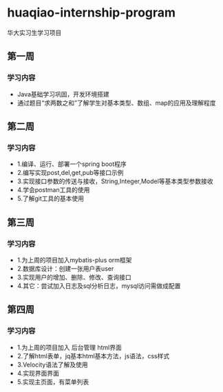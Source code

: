 # huaqiao-internship-program

华大实习生学习项目

## 第一周

### 学习内容

- Java基础学习巩固，开发环境搭建
- 通过题目“求两数之和”了解学生对基本类型、数组、map的应用及理解程度

## 第二周

### 学习内容

- 1.编译、运行、部署一个spring boot程序
- 2.编写实现post,del,get,pub等接口示例
- 3.实现接口参数的传送与接收，String,Integer,Model等基本类型参数接收
- 4.学会postman工具的使用
- 5.了解git工具的基本使用

## 第三周

### 学习内容

- 1.为上周的项目加入mybatis-plus orm框架
- 2.数据库设计：创建一张用户表user
- 3.实现用户的增加、删除、修改、查询接口
- 4.其它：尝试加入日志及sql分析日志，mysql访问需做成配置

## 第四周

### 学习内容

- 1.为上周的项目加入 后台管理 html界面
- 2.了解html表单，jq基本html基本方法，js语法，css样式
- 3.Velocity语法了解及使用
- 4.实现界面界面
- 5.实现主页面，有菜单列表
  
